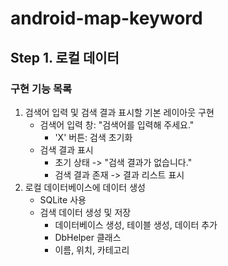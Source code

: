 # android-map-keyword
## Step 1. 로컬 데이터
### 구현 기능 목록

1. 검색어 입력 및 검색 결과 표시할 기본 레이아웃 구현
   - 검색어 입력 창: "검색어를 입력해 주세요."
     - 'X' 버튼: 검색 초기화
   - 검색 결과 표시
     - 초기 상태 -> "검색 결과가 없습니다."
     - 검색 결과 존재 -> 결과 리스트 표시
2. 로컬 데이터베이스에 데이터 생성
   - SQLite 사용
   - 검색 데이터 생성 및 저장
     - 데이터베이스 생성, 테이블 생성, 데이터 추가
     - DbHelper 클래스
     - 이름, 위치, 카테고리